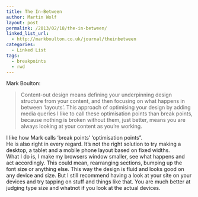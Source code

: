 ```yaml
---
title: The In-Between
author: Martin Wolf
layout: post
permalink: /2013/02/18/the-in-between/
linked_list_url:
  - http://markboulton.co.uk/journal/theinbetween
categories:
  - Linked List
tags:
  - breakpoints
  - rwd
---
```

<p class="linked-list-quote-author">
  Mark Boulton:
</p>

> Content-out design means defining your underpinning design structure from your content, and then focusing on what happens in between ‘layouts’. This approach of optimising your design by adding media queries I like to call these optimisation points than break points, because nothing is broken without them, just better, means you are always looking at your content as you’re working.

I like how Mark calls &#8216;break points&#8217; &#8216;optimisation points&#8221;.  
He is also right in every regard. It&#8217;s not the right solution to try making a desktop, a tablet and a mobile phone layout based on fixed widths.  
What I do is, I make my browsers window smaller, see what happens and act accordingly. This could mean, rearranging sections, bumping up the font size or anything else. This way the design is fluid and looks good on any device and size. But I still recommend having a look at your site on your devices and try tapping on stuff and things like that. You are much better at judging type size and whatnot if you look at the actual devices.